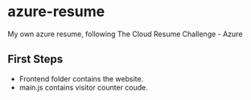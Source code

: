 # azure-resume

My own azure resume, following The Cloud Resume Challenge - Azure

## First Steps

- Frontend folder contains the website.
- main.js contains visitor counter coude.

